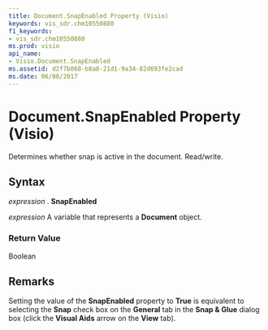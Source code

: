 ```yaml
---
title: Document.SnapEnabled Property (Visio)
keywords: vis_sdr.chm10550880
f1_keywords:
- vis_sdr.chm10550880
ms.prod: visio
api_name:
- Visio.Document.SnapEnabled
ms.assetid: d2f7b068-b8a8-21d1-9a34-82d693fe2cad
ms.date: 06/08/2017
---
```



# Document.SnapEnabled Property (Visio)

Determines whether snap is active in the document. Read/write.


## Syntax

 _expression_ . **SnapEnabled**

 _expression_ A variable that represents a **Document** object.


### Return Value

Boolean


## Remarks

Setting the value of the  **SnapEnabled** property to **True** is equivalent to selecting the **Snap** check box on the **General** tab in the **Snap & Glue** dialog box (click the **Visual Aids** arrow on the **View** tab).


